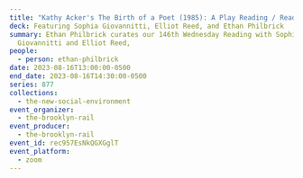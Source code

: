 ```yaml
---
title: "Kathy Acker's The Birth of a Poet (1985): A Play Reading / Reading Play"
deck: Featuring Sophia Giovannitti, Elliot Reed, and Ethan Philbrick
summary: Ethan Philbrick curates our 146th Wednesday Reading with Sophia
  Giovannitti and Elliot Reed,
people:
  - person: ethan-philbrick
date: 2023-08-16T13:00:00-0500
end_date: 2023-08-16T14:30:00-0500
series: 877
collections:
  - the-new-social-environment
event_organizer:
  - the-brooklyn-rail
event_producer:
  - the-brooklyn-rail
event_id: rec957EsNkQGXGglT
event_platform:
  - zoom
---
```

